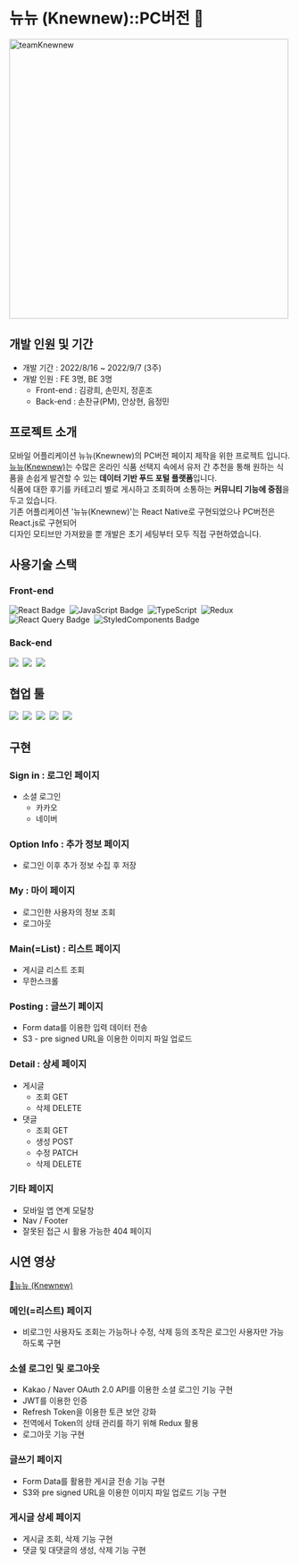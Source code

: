 # 뉴뉴 (Knewnew)::PC버전 🍭

<img src="https://user-images.githubusercontent.com/104430030/188837571-d895300c-0e2b-4cb9-907d-015b96852369.JPG" alt="teamKnewnew" width="500px" />

## 개발 인원 및 기간

- 개발 기간 : 2022/8/16 ~ 2022/9/7 (3주)
- 개발 인원 : FE 3명, BE 3명
  - Front-end : 김광희, 손민지, 정훈조
  - Back-end : 손찬규(PM), 안상현, 음정민

## 프로젝트 소개

모바일 어플리케이션 뉴뉴(Knewnew)의 PC버전 페이지 제작을 위한 프로젝트 입니다.<br>
[뉴뉴(Knewnew)](https://play.google.com/store/apps/details?id=com.mealing.knewnnew)는 수많은 온라인 식품 선택지 속에서 유저 간 추천을 통해 원하는 식품을 손쉽게 발견할 수 있는 **데이터 기반 푸드 포털 플랫폼**입니다.<br>
식품에 대한 후기를 카테고리 별로 게시하고 조회하며 소통하는 **커뮤니티 기능에 중점**을 두고 있습니다.<br>
기존 어플리케이션 '뉴뉴(Knewnew)'는 React Native로 구현되었으나 PC버전은 React.js로 구현되어<br>
디자인 모티브만 가져왔을 뿐 개발은 초기 세팅부터 모두 직접 구현하였습니다.<br>

## 사용기술 스택

### Front-end<br>
![React Badge](https://img.shields.io/badge/React-61DAFB?style=for-the-badge&logo=React&logoColor=white)&nbsp;
![JavaScript Badge](https://img.shields.io/badge/Javascript-F7DF1E?style=for-the-badge&logo=Javascript&logoColor=white)&nbsp;
![TypeScript](https://img.shields.io/badge/TypeScript-3178C6?style=for-the-badge&logo=typescript&logoColor=white)&nbsp;
![Redux](https://img.shields.io/badge/Redux-764ABC?style=for-the-badge&logo=redux&logoColor=white)&nbsp;
![React Query Badge](https://img.shields.io/badge/ReactQuery-FF4154?style=for-the-badge&logo=React&logoColor=white)&nbsp;
![StyledComponents Badge](https://img.shields.io/badge/styled--components-DB7093?style=for-the-badge&logo=styled-components&logoColor=white)

### Back-end<br>
<img src="https://img.shields.io/badge/Python-3776AB?style=for-the-badge&logo=Python&logoColor=white"/>&nbsp;
<img src="https://img.shields.io/badge/Django-092E20?style=for-the-badge&logo=Django&logoColor=white"/>&nbsp;
<img src="https://img.shields.io/badge/PostgreSQL-4169E1?style=for-the-badge&logo=MySQL&logoColor=white"/>&nbsp;

## 협업 툴
<img src="https://img.shields.io/badge/Postman-FF6C37?style=for-the-badge&logo=MySQL&logoColor=white"/>&nbsp;
<img src="https://img.shields.io/badge/Slack-4A154B?style=for-the-badge&logo=Slack&logoColor=white"/>&nbsp;
<img src="https://img.shields.io/badge/Trello-0052CC?style=for-the-badge&logo=Trello&logoColor=white"/>&nbsp;
<img src="https://img.shields.io/badge/Notion-000000?style=for-the-badge&logo=Notion&logoColor=white"/>&nbsp;
<img src="https://img.shields.io/badge/Github-181717?style=for-the-badge&logo=Github&logoColor=white"/>&nbsp;


## 구현 

### Sign in : 로그인 페이지
- 소셜 로그인
    - 카카오
    - 네이버

### Option Info : 추가 정보 페이지
- 로그인 이후 추가 정보 수집 후 저장

### My : 마이 페이지
- 로그인한 사용자의 정보 조회
- 로그아웃

### Main(=List) : 리스트 페이지
- 게시글 리스트 조회
- 무한스크롤

### Posting : 글쓰기 페이지
- Form data를 이용한 입력 데이터 전송
- S3 - pre signed URL을 이용한 이미지 파일 업로드

### Detail : 상세 페이지
- 게시글
    - 조회 GET
    - 삭제 DELETE
- 댓글
    - 조회 GET
    - 생성 POST
    - 수정 PATCH
    - 삭제 DELETE

### 기타 페이지
- 모바일 앱 연계 모달창
- Nav / Footer
- 잘못된 접근 시 활용 가능한 404 페이지

## 시연 영상

[🍭뉴뉴 (Knewnew)](https://youtu.be/T7NdgYqNdog)

### 메인(=리스트) 페이지
- 비로그인 사용자도 조회는 가능하나 수정, 삭제 등의 조작은 로그인 사용자만 가능하도록 구현 

### 소셜 로그인 및 로그아웃
- Kakao / Naver OAuth 2.0 API를 이용한 소셜 로그인 기능 구현
- JWT를 이용한 인증
- Refresh Token을 이용한 토큰 보안 강화
- 전역에서 Token의 상태 관리를 하기 위해 Redux 활용
- 로그아웃 기능 구현

### 글쓰기 페이지
- Form Data를 활용한 게시글 전송 기능 구현
- S3와 pre signed URL을 이용한 이미지 파일 업로드 기능 구현

### 게시글 상세 페이지
- 게시글 조회, 삭제 기능 구현
- 댓글 및 대댓글의 생성, 삭제 기능 구현

